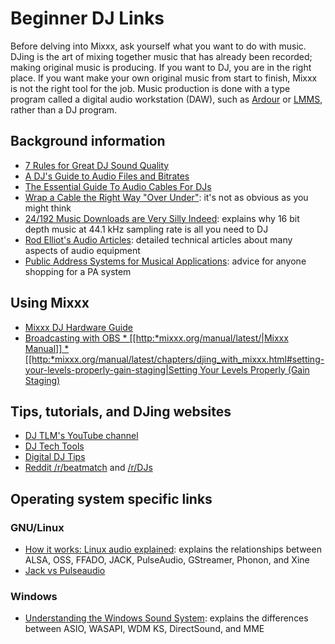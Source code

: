 # Beginner DJ Links

Before delving into Mixxx, ask yourself what you want to do with music.
DJing is the art of mixing together music that has already been
recorded; making original music is producing. If you want to DJ, you are
in the right place. If you want make your own original music from start
to finish, Mixxx is not the right tool for the job. Music production is
done with a type program called a digital audio workstation (DAW), such
as [Ardour](http://ardour.org/) or [LMMS](http://lmms.io/), rather than
a DJ program.

## Background information

  - [7 Rules for Great DJ Sound
    Quality](http://www.digitaldjtips.com/2012/12/7-rules-for-great-dj-sound-quality/)
  - [A DJ's Guide to Audio Files and
    Bitrates](http://djtechtools.com/2012/09/26/a-djs-guide-to-audio-files-and-bitrates/)
  - [The Essential Guide To Audio Cables For
    DJs](http://www.digitaldjtips.com/2011/07/the-essential-guide-to-audio-cables-for-djs/)
  - [Wrap a Cable the Right Way "Over
    Under"](https://www.youtube.com/watch?v=B2SUoAvGxVs): it's not as
    obvious as you might think
  - [24/192 Music Downloads are Very Silly
    Indeed](https://xiph.org/~xiphmont/demo/neil-young.html): explains
    why 16 bit depth music at 44.1 kHz sampling rate is all you need to
    DJ
  - [Rod Elliot's Audio
    Articles](http://sound.westhost.com/articles.htm): detailed
    technical articles about many aspects of audio equipment
  - [Public Address Systems for Musical
    Applications](http://sound.westhost.com/articles/pa.htm): advice for
    anyone shopping for a PA system

## Using Mixxx

  - [Mixxx DJ Hardware Guide](hardware%20compatibility)
  - [Broadcasting with OBS \* \[\[http:*mixxx.org/manual/latest/|Mixxx
    Manual\]\] \*
    \[\[http:*mixxx.org/manual/latest/chapters/djing\_with\_mixxx.html\#setting-your-levels-properly-gain-staging|Setting
    Your Levels Properly (Gain Staging)](broadcasting%20with%20obs)

## Tips, tutorials, and DJing websites

  - [DJ TLM's YouTube
    channel](https://www.youtube.com/channel/UC7oEb0WuQTZitaPz9W7SQUw)
  - [DJ Tech Tools](http://djtechtools.com/)
  - [Digital DJ Tips](http://www.digitaldjtips.com/)
  - [Reddit /r/beatmatch](https://www.reddit.com/r/beatmatch) and
    [/r/DJs](https://www.reddit.com/r/DJs/)

## Operating system specific links

### GNU/Linux

  - [How it works: Linux audio
    explained](https://web.archive.org/web/20170622190455/http://tuxradar.com/content/how-it-works-linux-audio-explained):
    explains the relationships between ALSA, OSS, FFADO, JACK,
    PulseAudio, GStreamer, Phonon, and Xine
  - [Jack vs Pulseaudio](http://unix.stackexchange.com/a/181625)

### Windows

  - [Understanding the Windows Sound
    System](http://promos.chooch.us/archives/479): explains the
    differences between ASIO, WASAPI, WDM KS, DirectSound, and MME
